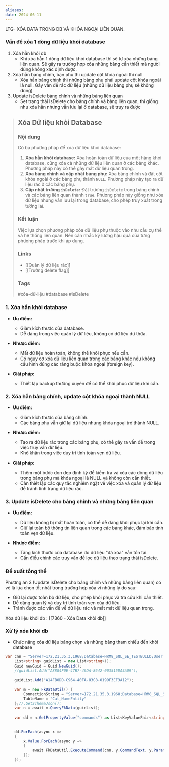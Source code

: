 ```yaml
---
aliases: 
date: 2024-06-11
---
```

LTG- XÓA DATA TRONG DB VÀ KHÓA NGOẠI LIÊN QUAN.
### Vấn đề xóa 1 dòng dữ liệu khỏi database
1. Xóa hẳn khỏi db  
	- Khi xóa hẳn 1 dòng dữ liệu khỏi database thì sẽ tự xóa những bảng liên quan. Sẽ gây ra trường hợp xóa những bảng cần thiết mà người dùng không xác định được.
1. Xóa hẳn bảng chính, bạn phụ thì update cột khóa ngoài thì null  
	- Xóa hẳn bảng chính thì những bảng phụ phải update cột khóa ngoài là null. Gây vấn đề rác dữ liệu (những dữ liệu bảng phụ sẽ không dùng)
2. Update isDelete bảng chính và những bảng liên quan
	- Set trạng thái IsDelete cho bảng chính và bảng liên quan, thì giống như xóa hẳn nhưng vẫn lưu lại ở database, sẽ truy ra được



>
>## Xóa Dữ liệu khỏi Database
> 
> ### Nội dung
> 
> Có ba phương pháp để xóa dữ liệu khỏi database:
> 
> 1. **Xóa hẳn khỏi database:** Xóa hoàn toàn dữ liệu của một hàng khỏi database, cũng xóa cả những dữ liệu liên quan ở các bảng khác. Phương pháp này có thể gây mất dữ liệu quan trọng.
> 2. **Xóa bảng chính và cập nhật bảng phụ:** Xóa bảng chính và đặt cột khóa ngoài ở các bảng phụ thành `NULL`. Phương pháp này tạo ra dữ liệu rác ở các bảng phụ.
> 3. **Cập nhật trường `isDelete`:** Đặt trường `isDelete` trong bảng chính và các bảng liên quan thành `true`. Phương pháp này giống như xóa dữ liệu nhưng vẫn lưu lại trong database, cho phép truy xuất trong tương lai.
> 
> ### Kết luận
> 
> Việc lựa chọn phương pháp xóa dữ liệu phụ thuộc vào nhu cầu cụ thể và hệ thống liên quan. Nên cân nhắc kỹ lưỡng hậu quả của từng phương pháp trước khi áp dụng.
> 
> ### Links
> 
> * [[Quản lý dữ liệu rác]]
> * [[Trường delete flag]]
> 
> ### Tags
> 
> #xóa-dữ-liệu #database #isDelete


### 1. Xóa hẳn khỏi database

- **Ưu điểm:**
    
    - Giảm kích thước của database.
    - Dễ dàng trong việc quản lý dữ liệu, không có dữ liệu dư thừa.
- **Nhược điểm:**
    
    - Mất dữ liệu hoàn toàn, không thể khôi phục nếu cần.
    - Có nguy cơ xóa dữ liệu liên quan trong các bảng khác nếu không cấu hình đúng các ràng buộc khóa ngoại (foreign key).
- **Giải pháp:**
    
    - Thiết lập backup thường xuyên để có thể khôi phục dữ liệu khi cần.

### 2. Xóa hẳn bảng chính, update cột khóa ngoại thành NULL

- **Ưu điểm:**
    
    - Giảm kích thước của bảng chính.
    - Các bảng phụ vẫn giữ lại dữ liệu nhưng khóa ngoại trở thành NULL.
- **Nhược điểm:**
    
    - Tạo ra dữ liệu rác trong các bảng phụ, có thể gây ra vấn đề trong việc truy vấn dữ liệu.
    - Khó khăn trong việc duy trì tính toàn vẹn dữ liệu.
- **Giải pháp:**
    
    - Thêm một bước dọn dẹp định kỳ để kiểm tra và xóa các dòng dữ liệu trong bảng phụ mà khóa ngoại là NULL và không còn cần thiết.
    - Cần thiết lập các quy tắc nghiêm ngặt về việc xóa và quản lý dữ liệu để tránh tình trạng dữ liệu rác.

### 3. Update isDelete cho bảng chính và những bảng liên quan

- **Ưu điểm:**
    
    - Dữ liệu không bị mất hoàn toàn, có thể dễ dàng khôi phục lại khi cần.
    - Giữ lại toàn bộ thông tin liên quan trong các bảng khác, đảm bảo tính toàn vẹn dữ liệu.
- **Nhược điểm:**
    
    - Tăng kích thước của database do dữ liệu "đã xóa" vẫn tồn tại.
    - Cần điều chỉnh các truy vấn để lọc dữ liệu theo trạng thái isDelete.

### Đề xuất tổng thể

Phương án 3 (Update isDelete cho bảng chính và những bảng liên quan) có vẻ là lựa chọn tốt nhất trong trường hợp xóa vì những lý do sau:

- Giữ lại được toàn bộ dữ liệu, cho phép khôi phục và tra cứu khi cần thiết.
- Dễ dàng quản lý và duy trì tính toàn vẹn của dữ liệu.
- Tránh được các vấn đề về dữ liệu rác và mất mát dữ liệu quan trọng.


Xóa dữ liệu khỏi db : [[7360 - Xóa Data khỏi db]]
### Xử lý xóa khỏi db
- Chức năng xóa dữ liệu bảng chọn và những bảng tham chiếu đến khỏi database
```csharp
var cnn = "Server=172.21.35.3,1968;Database=HRM8_SQL_SE_TESTBUILD;User Id=sa;Password=TGn<@7qY;";  
    List<string> guidList = new List<string>();  
    Guid newGuid = Guid.NewGuid();  
    //guidList.Add("A8884F0E-47B7-46DA-8642-003515DA5A09");  
  
    guidList.Add("A14FB0DD-C964-40FA-83C8-0199F3EF3A12");  
     
    var m = new FkDataUtil() {  
        ConnectionString = "Server=172.21.35.3,1968;Database=HRM8_SQL_SE_TESTBUILD;User Id=sa;Password=TGn<@7qY;",  
        TableName = "Cat_NameEntity"  
    };//.GetSchemaJson();  
    var n = await m.QueryFkData(guidList);  
  
    var dd = n.GetPropertyValue("commands") as List<KeyValuePair<string, List<CommandModel>>>;  
  
  
    dd.ForEach(async x =>  
    {  
        x.Value.ForEach(async y =>  
        {  
            await FkDataUtil.ExecuteCommand(cnn, y.CommandText, y.Params);  
        });  
    });
```
